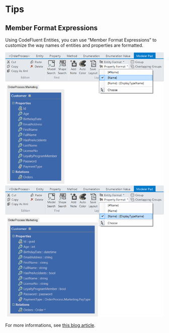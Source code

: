 # Tips

## Member Format Expressions

Using CodeFluent Entities, you can use “Member Format Expressions” to customize the way names of entities and properties are formatted.

![](img/tips-02.png)
![](img/tips-03.png)

For more informations, see [this blog article](http://blog.codefluententities.com/2014/09/29/member-format-expression/).